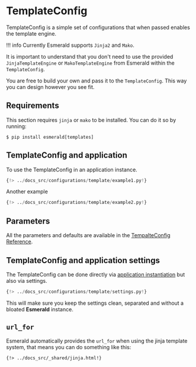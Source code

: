 # TemplateConfig

TemplateConfig is a simple set of configurations that when passed enables the template engine.

!!! info
    Currently Esmerald supports `Jinja2` and `Mako`.

It is important to understand that you don't need to use the provided `JinjaTemplateEngine` or `MakoTemplateEngine`
from Esmerald within the `TemplateConfig`.

You are free to build your own and pass it to the `TemplateConfig`. This way you can design however you see fit.

## Requirements

This section requires `jinja` or `mako` to be installed. You can do it so by running:

```shell
$ pip install esmerald[templates]
```

## TemplateConfig and application

To use the TemplateConfig in an application instance.

```python hl_lines="4-5 9"
{!> ../docs_src/configurations/template/example1.py!}
```

Another example

```python hl_lines="4-5 9"
{!> ../docs_src/configurations/template/example2.py!}
```

## Parameters

All the parameters and defaults are available in the [TempalteConfig Reference](../references/configurations/template.md).

## TemplateConfig and application settings

The TemplateConfig can be done directly via [application instantiation](#templateconfig-and-application)
but also via settings.

```python
{!> ../docs_src/configurations/template/settings.py!}
```

This will make sure you keep the settings clean, separated and without a bloated **Esmerald** instance.

## `url_for`

Esmerald automatically provides the `url_for` when using the jinja template system, that means
you can do something like this:

```jinja
{!> ../docs_src/_shared/jinja.html!}
```
